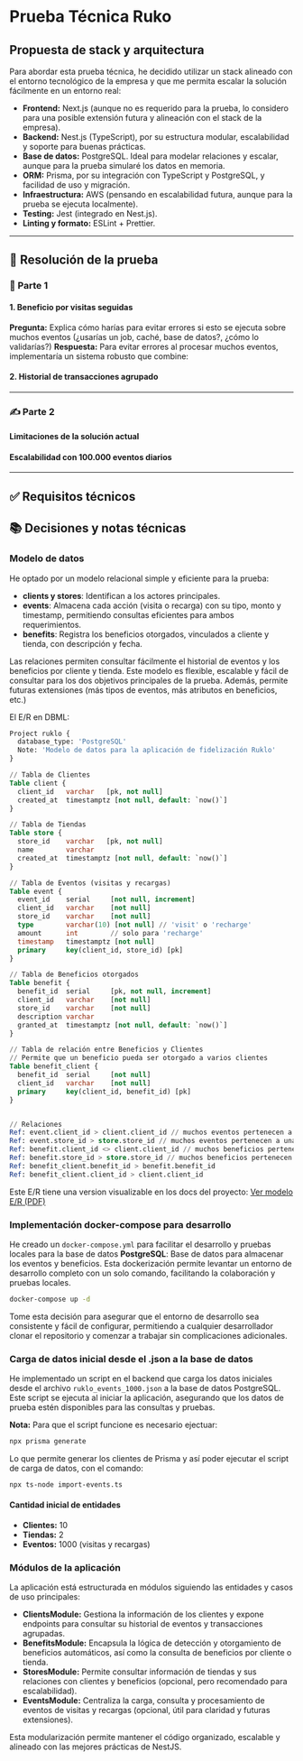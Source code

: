 # Prueba Técnica Ruko

## Propuesta de stack y arquitectura

Para abordar esta prueba técnica, he decidido utilizar un stack alineado con el entorno tecnológico de la empresa y que me permita escalar la solución fácilmente en un entorno real:

- **Frontend:** Next.js (aunque no es requerido para la prueba, lo considero para una posible extensión futura y alineación con el stack de la empresa).
- **Backend:** Nest.js (TypeScript), por su estructura modular, escalabilidad y soporte para buenas prácticas.
- **Base de datos:** PostgreSQL. Ideal para modelar relaciones y escalar, aunque para la prueba simularé los datos en memoria.
- **ORM:** Prisma, por su integración con TypeScript y PostgreSQL, y facilidad de uso y migración.
- **Infraestructura:** AWS (pensando en escalabilidad futura, aunque para la prueba se ejecuta localmente).
- **Testing:** Jest (integrado en Nest.js).
- **Linting y formato:** ESLint + Prettier.

---

## 🧩 Resolución de la prueba

### 🧠 Parte 1

#### 1. Beneficio por visitas seguidas

**Pregunta:** Explica cómo harías para evitar errores si esto se ejecuta sobre muchos eventos (¿usarías un job, caché, base de datos?, ¿cómo lo validarías?)
**Respuesta:** Para evitar errores al procesar muchos eventos, implementaría un sistema robusto que combine:

#### 2. Historial de transacciones agrupado

---

### ✍️ Parte 2

#### Limitaciones de la solución actual

#### Escalabilidad con 100.000 eventos diarios

---

## ✅ Requisitos técnicos

## 📚 Decisiones y notas técnicas

### Modelo de datos

He optado por un modelo relacional simple y eficiente para la prueba:

- **clients y stores**: Identifican a los actores principales.
- **events**: Almacena cada acción (visita o recarga) con su tipo, monto y timestamp, permitiendo consultas eficientes para ambos requerimientos.
- **benefits**: Registra los beneficios otorgados, vinculados a cliente y tienda, con descripción y fecha.

Las relaciones permiten consultar fácilmente el historial de eventos y los beneficios por cliente y tienda.
Este modelo es flexible, escalable y fácil de consultar para los dos objetivos principales de la prueba. Además, permite futuras extensiones (más tipos de eventos, más atributos en beneficios, etc.)

El E/R en DBML:

```SQL
Project ruklo {
  database_type: 'PostgreSQL'
  Note: 'Modelo de datos para la aplicación de fidelización Ruklo'
}

// Tabla de Clientes
Table client {
  client_id   varchar   [pk, not null]
  created_at  timestamptz [not null, default: `now()`]
}

// Tabla de Tiendas
Table store {
  store_id    varchar   [pk, not null]
  name        varchar
  created_at  timestamptz [not null, default: `now()`]
}

// Tabla de Eventos (visitas y recargas)
Table event {
  event_id    serial     [not null, increment]
  client_id   varchar    [not null]
  store_id    varchar    [not null]
  type        varchar(10) [not null] // 'visit' o 'recharge'
  amount      int        // solo para 'recharge'
  timestamp   timestamptz [not null]
  primary     key(client_id, store_id) [pk]
}

// Tabla de Beneficios otorgados
Table benefit {
  benefit_id  serial     [pk, not null, increment]
  client_id   varchar    [not null]
  store_id    varchar    [not null]
  description varchar
  granted_at  timestamptz [not null, default: `now()`]
}

// Tabla de relación entre Beneficios y Clientes
// Permite que un beneficio pueda ser otorgado a varios clientes
Table benefit_client {
  benefit_id  serial     [not null]
  client_id   varchar    [not null]
  primary     key(client_id, benefit_id) [pk]
}


// Relaciones
Ref: event.client_id > client.client_id // muchos eventos pertenecen a un cliente
Ref: event.store_id > store.store_id // muchos eventos pertenecen a una tienda
Ref: benefit.client_id <> client.client_id // muchos beneficios pertenecen a un cliente
Ref: benefit.store_id > store.store_id // muchos beneficios pertenecen a una tienda
Ref: benefit_client.benefit_id > benefit.benefit_id
Ref: benefit_client.client_id > client.client_id
```

Este E/R tiene una version visualizable en los docs del proyecto:
[Ver modelo E/R (PDF)](./docs/ER-Ruklo-prueba-tecnica.pdf)

### Implementación docker-compose para desarrollo

He creado un `docker-compose.yml` para facilitar el desarrollo y pruebas locales para la base de datos
**PostgreSQL**: Base de datos para almacenar los eventos y beneficios.
Esta dockerización permite levantar un entorno de desarrollo completo con un solo comando, facilitando la colaboración y pruebas locales.

```bash
docker-compose up -d
```

Tome esta decisión para asegurar que el entorno de desarrollo sea consistente y fácil de configurar, permitiendo a cualquier desarrollador clonar el repositorio y comenzar a trabajar sin complicaciones adicionales.

### Carga de datos inicial desde el .json a la base de datos

He implementado un script en el backend que carga los datos iniciales desde el archivo `ruklo_events_1000.json` a la base de datos PostgreSQL. Este script se ejecuta al iniciar la aplicación, asegurando que los datos de prueba estén disponibles para las consultas y pruebas.

**Nota:** Para que el script funcione es necesario ejectuar:

```bash
npx prisma generate
```

Lo que permite generar los clientes de Prisma y así poder ejecutar el script de carga de datos, con el comando:

```bash
npx ts-node import-events.ts
```

#### Cantidad inicial de entidades

- **Clientes:** 10
- **Tiendas:** 2
- **Eventos:** 1000 (visitas y recargas)

### Módulos de la aplicación

La aplicación está estructurada en módulos siguiendo las entidades y casos de uso principales:

- **ClientsModule:** Gestiona la información de los clientes y expone endpoints para consultar su historial de eventos y transacciones agrupadas.
- **BenefitsModule:** Encapsula la lógica de detección y otorgamiento de beneficios automáticos, así como la consulta de beneficios por cliente o tienda.
- **StoresModule:** Permite consultar información de tiendas y sus relaciones con clientes y beneficios (opcional, pero recomendado para escalabilidad).
- **EventsModule:** Centraliza la carga, consulta y procesamiento de eventos de visitas y recargas (opcional, útil para claridad y futuras extensiones).

Esta modularización permite mantener el código organizado, escalable y alineado con las mejores prácticas de NestJS.
